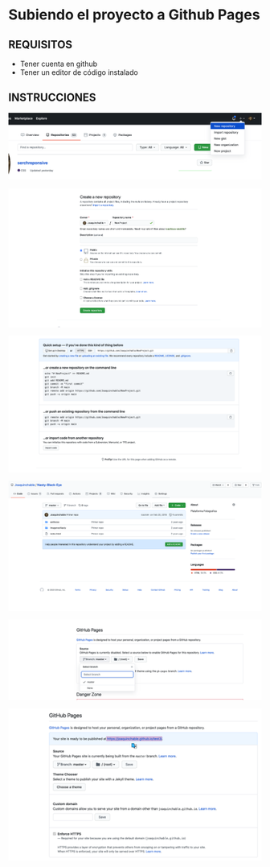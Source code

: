 # Subiendo el proyecto a Github Pages

## REQUISITOS
- Tener cuenta en github
- Tener un editor de código instalado

## INSTRUCCIONES



![Paso 1 - Crear un Repositorio remoto usando GitHub ](../assets/Paso1.png)


![     Crea Un repositorio remoto Github ](../assets/Paso2.png)



![Paso 2 - Sube tus cambios Usando los comando siguientes ](../assets/Paso3.png)



![Paso 3 - Revisa tus cambios en tu repositorio remoto en github y vamonis a setings](../assets/Paso4.png)





![Paso 4 - Ubica la rama que quieres que se vea  en internet  ](../assets/Paso5.png)

 

![Paso 5 - Copia el tu liga y comparte tu proyecto ](../assets/Paso6.png)

 


